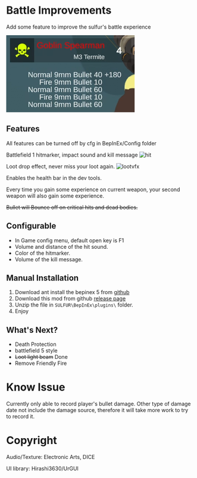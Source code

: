# Battle Improvements
Add some feature to improve the sulfur's battle experience

![demo](https://raw.githubusercontent.com/CmmmmmmLau/SulFur_Battle_improvement/refs/heads/master/doc/preview.png)
## Features
All features can be turned off by cfg in BepInEx/Config folder

Battlefield 1 hitmarker, impact sound and kill message
![hit](https://github.com/CmmmmmmLau/SulFur_Battle_improvement/blob/master/doc/killmessage.gif?raw=true)

Loot drop effect, never miss your loot again.
![lootvfx](https://github.com/CmmmmmmLau/SulFur_Battle_improvement/blob/master/doc/lootdrop_vfx.gif?raw=true)

Enables the health bar in the dev tools.

Every time you gain some experience on current weapon, your second weapon will also gain some experience.

~~Bullet will Bounce off on critical hits and dead bodies.~~

## Configurable
- In Game config menu, default open key is F1
- Volume and distance of the hit sound.
- Color of the hitmarker.
- Volume of the kill message.

## Manual Installation
1. Download ant install the bepinex 5 from [github](https://github.com/BepInEx/BepInEx/releases/tag/v5.4.23.2)
2. Download this mod from github [release page](https://github.com/CmmmmmmLau/SulFur_Battle_improvement/releases)
3. Unzip the file in ``SULFUR\BepInEx\plugins\`` folder.
4. Enjoy

## What's Next?
- Death Protection
- battlefield 5 style
- ~~Loot light beam~~ Done
- Remove Friendly Fire

# Know Issue
Currently only able to record player's bullet damage. Other type of damage date not include the damage source, therefore it will take more work to try to record it.

# Copyright
Audio/Texture: Electronic Arts, DICE

UI library: Hirashi3630/UrGUI

